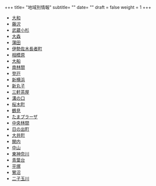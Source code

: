 +++
title= "地域別情報"
subtitle= ""
date= ""
draft = false
weight = 1
+++
- [大和](/post/yamato/)
- [藤沢](/post/fujisawa/)
- [武蔵小杉](/post/musashikosugi/)
- [大森](/post/omori/)
- [蒲田](/post/kamata/)
- [伊勢佐木長者町](/post/isesakityoja/)
- [相模原](/post/sagamihara/)
- [大船](/post/ofuna/)
- [南林間](/post/minamirinkan/)
- [登戸](/post/noborito/)
- [新横浜](/post/shinyokohama/)
- [新丸子](/post/shinmaruko/)
- [三軒茶屋](/post/sangenchaya/)
- [溝の口](/post/mizonoguchi/)
- [桜木町](/post/sakuragicho/)
- [鶴見](/post/tsurumi/)
- [たまプラーザ](/post/tamaplaza/)
- [中央林間](/post/chuorinkan/)
- [日の出町](/post/hinodecho/)
- [大井町](/post/oimachi/)
- [関内](/post/kannai/)
- [中山](/post/nakayama/)
- [東神奈川](/post/higashikanagawa/)
- [青葉台](/post/aobadai/)
- [平塚](/post/hiratsuka/)
- [鷺沼](/post/saginuma/)
- [二子玉川](/post/futakotamagawa/)
